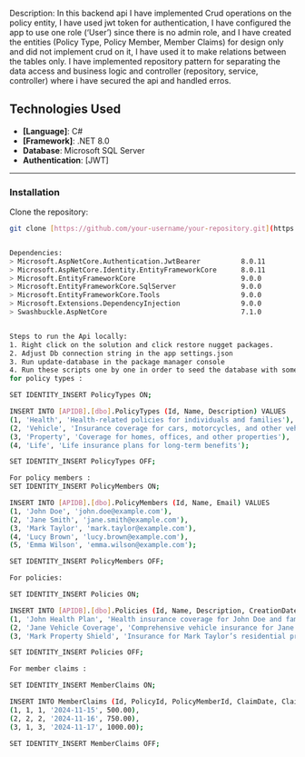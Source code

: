 
Description:
In this backend api I have implemented Crud operations on the policy entity, I have used jwt token for authentication, I have configured the app to use one role (‘User’) since there is no admin role, and I have created the entities (Policy Type, Policy Member, Member Claims) for design only and did not implement crud on it, I have used it to make relations between the tables only. I have implemented repository pattern for separating the data access and business logic and controller (repository, service, controller) where i have secured the api and handled erros.

## Technologies Used

- **[Language]**: C#
- **[Framework]**: .NET 8.0
- **Database**: Microsoft SQL Server
- **Authentication**: [JWT]

---
### Installation

Clone the repository:
   ```bash
   git clone [https://github.com/your-username/your-repository.git](https://github.com/abbasatwi/Policy-Backend.git)


Dependencies: 
   > Microsoft.AspNetCore.Authentication.JwtBearer          8.0.11      
   > Microsoft.AspNetCore.Identity.EntityFrameworkCore      8.0.11       
   > Microsoft.EntityFrameworkCore                          9.0.0       
   > Microsoft.EntityFrameworkCore.SqlServer                9.0.0         
   > Microsoft.EntityFrameworkCore.Tools                    9.0.0       
   > Microsoft.Extensions.DependencyInjection               9.0.0       
   > Swashbuckle.AspNetCore                                 7.1.0       


Steps to run the Api locally: 
1. Right click on the solution and click restore nugget packages.
2. Adjust Db connection string in the app settings.json
3. Run update-database in the package manager console
4. Run these scripts one by one in order to seed the database with some static data : 
for policy types : 

SET IDENTITY_INSERT PolicyTypes ON;

INSERT INTO [APIDB].[dbo].PolicyTypes (Id, Name, Description) VALUES
(1, 'Health', 'Health-related policies for individuals and families'),
(2, 'Vehicle', 'Insurance coverage for cars, motorcycles, and other vehicles'),
(3, 'Property', 'Coverage for homes, offices, and other properties'),
(4, 'Life', 'Life insurance plans for long-term benefits');

SET IDENTITY_INSERT PolicyTypes OFF;
 
For policy members : 
SET IDENTITY_INSERT PolicyMembers ON;

INSERT INTO [APIDB].[dbo].PolicyMembers (Id, Name, Email) VALUES
(1, 'John Doe', 'john.doe@example.com'),
(2, 'Jane Smith', 'jane.smith@example.com'),
(3, 'Mark Taylor', 'mark.taylor@example.com'),
(4, 'Lucy Brown', 'lucy.brown@example.com'),
(5, 'Emma Wilson', 'emma.wilson@example.com');

SET IDENTITY_INSERT PolicyMembers OFF;

For policies: 

SET IDENTITY_INSERT Policies ON;

INSERT INTO [APIDB].[dbo].Policies (Id, Name, Description, CreationDate, EffectiveDate, ExpiryDate, PolicyTypeId) VALUES
(1, 'John Health Plan', 'Health insurance coverage for John Doe and family', '2024-11-01', '2024-11-15', '2025-11-15', 1),
(2, 'Jane Vehicle Coverage', 'Comprehensive vehicle insurance for Jane Smith', '2024-10-01', '2024-10-15', '2025-10-15', 2),
(3, 'Mark Property Shield', 'Insurance for Mark Taylor’s residential property', '2024-09-01', '2024-09-15', '2025-09-15', 3);

SET IDENTITY_INSERT Policies OFF;

For member claims : 

SET IDENTITY_INSERT MemberClaims ON;

INSERT INTO MemberClaims (Id, PolicyId, PolicyMemberId, ClaimDate, ClaimAmount) VALUES
(1, 1, 1, '2024-11-15', 500.00),
(2, 2, 2, '2024-11-16', 750.00),
(3, 1, 3, '2024-11-17', 1000.00);

SET IDENTITY_INSERT MemberClaims OFF;


